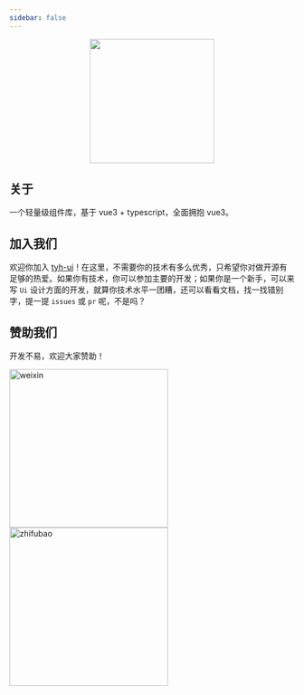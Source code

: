 ```yaml
---
sidebar: false
---
```


<p align="center">
  <img width="220px" src="https://tianyuhao.cn/images/tyh-ui/tyh-ui-logo.svg">
</p>

## 关于

一个轻量级组件库，基于 vue3 + typescript，全面拥抱 vue3。

## 加入我们

欢迎你加入 [tyh-ui](https://github.com/Tyh2001/tyh-ui)！在这里，不需要你的技术有多么优秀，只希望你对做开源有足够的热爱。如果你有技术，你可以参加主要的开发；如果你是一个新手，可以来写 `Ui` 设计方面的开发，就算你技术水平一团糟，还可以看看文档，找一找错别字，提一提 `issues` 或 `pr` 呢，不是吗？

## 赞助我们

开发不易，欢迎大家赞助！

<img
  draggable="false"
  width="280px"
  src="https://tianyuhao.cn/images/tyh-ui/weixin.jpg"
  alt="weixin"
/>
<img
  draggable="false"
  width="280px"
  src="https://tianyuhao.cn/images/tyh-ui/zhifubao.jpg"
  alt="zhifubao"
/>
